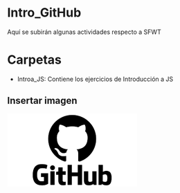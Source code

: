 # Intro_GitHub
Aquí se subirán algunas actividades respecto a SFWT

# Carpetas 
- Introa_JS: Contiene los ejercicios de Introducción a JS

## Insertar imagen 
![git_hub](img/descarga.png)
